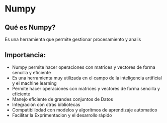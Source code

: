 # Numpy
## Qué es Numpy?
Es una herramienta que permite gestionar procesamiento y analis 

## Importancia:

- Numpy permite hacer operaciones con matrices y vectores de forma sencilla y eficiente
- Es una herramienta muy utilizada en el campo de la inteligencia artificial y el machine learning
- Permite hacer operaciones con matrices y vectores de forma sencilla y eficiente
- Manejo eficiente de grandes conjuntos de Datos
- Integración con otras bibliotecas
- Compatibiilodad con modelos y algorítmos de aprendizaje automatico
- Facilitar la Exprimentacion y el desarrollo rápido